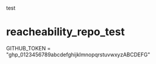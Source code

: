 
test



# reacheability_repo_test
GITHUB_TOKEN = "ghp_0123456789abcdefghijklmnopqrstuvwxyzABCDEFG"

